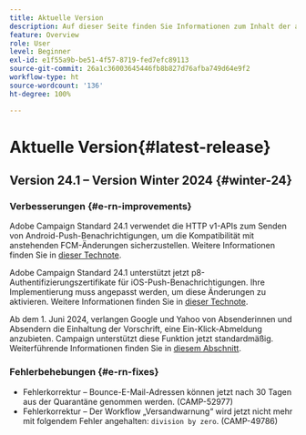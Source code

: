 ```yaml
---
title: Aktuelle Version
description: Auf dieser Seite finden Sie Informationen zum Inhalt der aktuellen Version von Campaign Standard.
feature: Overview
role: User
level: Beginner
exl-id: e1f55a9b-be51-4f57-8719-fed7efc89113
source-git-commit: 26a1c36003645446fb8b827d76afba749d64e9f2
workflow-type: ht
source-wordcount: '136'
ht-degree: 100%

---
```



# Aktuelle Version{#latest-release}

<!--
![Control Panel](assets/do-not-localize/cp-icon.png) **New Control Panel release**. [Learn more](https://experienceleague.adobe.com/docs/control-panel/using/release-notes.html){target="_blank"}.-->

## Version 24.1 – Version Winter 2024 {#winter-24}

### Verbesserungen {#e-rn-improvements}

Adobe Campaign Standard 24.1 verwendet die HTTP v1-APIs zum Senden von Android-Push-Benachrichtigungen, um die Kompatibilität mit anstehenden FCM-Änderungen sicherzustellen. Weitere Informationen finden Sie in [dieser Technote](../../administration/using/push-technote.md).

Adobe Campaign Standard 24.1 unterstützt jetzt p8-Authentifizierungszertifikate für iOS-Push-Benachrichtigungen. Ihre Implementierung muss angepasst werden, um diese Änderungen zu aktivieren. Weitere Informationen finden Sie in [dieser Technote](../../administration/using/push-technote.md).

Ab dem 1. Juni 2024, verlangen Google und Yahoo von Absenderinnen und Absendern die Einhaltung der Vorschrift, eine Ein-Klick-Abmeldung anzubieten. Campaign unterstützt diese Funktion jetzt standardmäßig. Weiterführende Informationen finden Sie in [diesem Abschnitt](../../administration/using/configuring-email-channel.md#email-channel-parameters).

### Fehlerbehebungen {#e-rn-fixes}

* Fehlerkorrektur – Bounce-E-Mail-Adressen können jetzt nach 30 Tagen aus der Quarantäne genommen werden. (CAMP-52977)
* Fehlerkorrektur – Der Workflow „Versandwarnung“ wird jetzt nicht mehr mit folgendem Fehler angehalten: `division by zero`. (CAMP-49786)

